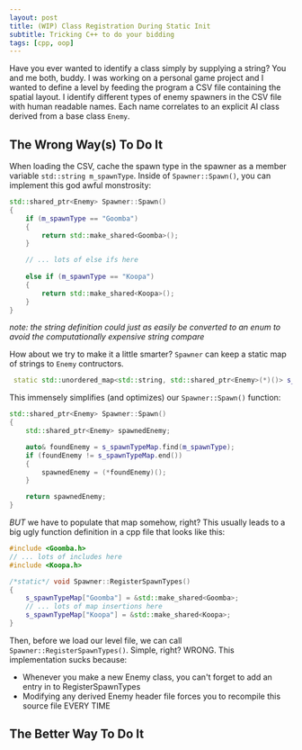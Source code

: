 ```yaml
---
layout: post
title: (WIP) Class Registration During Static Init
subtitle: Tricking C++ to do your bidding
tags: [cpp, oop]
---
```


Have you ever wanted to identify a class simply by supplying a string?
You and me both, buddy. I was working on a personal game project and I wanted
to define a level by feeding the program a CSV file containing the spatial layout.
I identify different types of enemy spawners in the CSV file with human readable names.
Each name correlates to an explicit AI class derived from a base class `Enemy`.


## The Wrong Way(s) To Do It
When loading the CSV, cache the spawn type in the spawner as a member variable `std::string m_spawnType`.
 Inside of `Spawner::Spawn()`, you can implement this god awful monstrosity:
```cpp
std::shared_ptr<Enemy> Spawner::Spawn()
{
    if (m_spawnType == "Goomba")
    {
        return std::make_shared<Goomba>();
    }

    // ... lots of else ifs here
    
    else if (m_spawnType == "Koopa")
    {
        return std::make_shared<Koopa>();
    }
}
```
*note: the string definition could just as easily be converted to an enum to avoid the computationally expensive string compare*

How about we try to make it a little smarter? `Spawner` can keep a static map of strings to `Enemy` contructors.

```cpp
 static std::unordered_map<std::string, std::shared_ptr<Enemy>(*)()> s_spawnTypeMap;
```

This immensely simplifies (and optimizes) our `Spawner::Spawn()` function:
```cpp
std::shared_ptr<Enemy> Spawner::Spawn()
{
    std::shared_ptr<Enemy> spawnedEnemy;

    auto& foundEnemy = s_spawnTypeMap.find(m_spawnType);
    if (foundEnemy != s_spawnTypeMap.end())
    {
        spawnedEnemy = (*foundEnemy)();
    }

    return spawnedEnemy;
}
```

*BUT* we have to populate that map somehow, right? This usually leads to a big ugly function definition in a cpp file that looks like this:
```cpp
#include <Goomba.h>
// ... lots of includes here
#include <Koopa.h>

/*static*/ void Spawner::RegisterSpawnTypes()
{
    s_spawnTypeMap["Goomba"] = &std::make_shared<Goomba>;
    // ... lots of map insertions here
    s_spawnTypeMap["Koopa"] = &std::make_shared<Koopa>;
}
```

Then, before we load our level file, we can call `Spawner::RegisterSpawnTypes()`. Simple, right? WRONG. This implementation sucks because:
* Whenever you make a new Enemy class, you can't forget to add an entry in to RegisterSpawnTypes
* Modifying any derived Enemy header file forces you to recompile this source file EVERY TIME

## The Better Way To Do It

